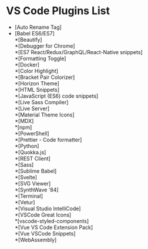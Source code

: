 # VS Code Plugins List

* [Auto Rename Tag]<br>
* [Babel ES6/ES7]<br>
*[Beautify]<br>
*[Debugger for Chrome]<br>
*[ES7 React/Redux/GraphQL/React-Native snippets]<br>
*[Formatting Toggle]<br>
*[Docker]<br>
*[Color Highlight]<br>
*[Bracket Pair Colorizer]<br>
*[Horizon Theme]<br>
*[HTML Snippets]<br>
*[JavaScript (ES6) code snippets]<br>
*[Live Sass Compiler]<br>
*[Live Server]<br>
*[Material Theme Icons]<br>
*[MDX]<br>
*[npm]<br>
*[PowerShell]<br>
*[Prettier - Code formatter]<br>
*[Python]<br>
*[Quokka.js]<br>
*[REST Client]<br>
*[Sass]<br>
*[Sublime Babel]<br>
*[Svelte]<br>
*[SVG Viewer]<br>
*[SynthWave '84]<br>
*[Terminal]<br>
*[Vetur]<br>
*[Visual Studio IntelliCode]<br>
*[VSCode Great Icons]<br>
*[vscode-styled-components]<br>
*[Vue VS Code Extension Pack]<br>
*[Vue VSCode Snippets]<br>
*[WebAssembly]<br>
